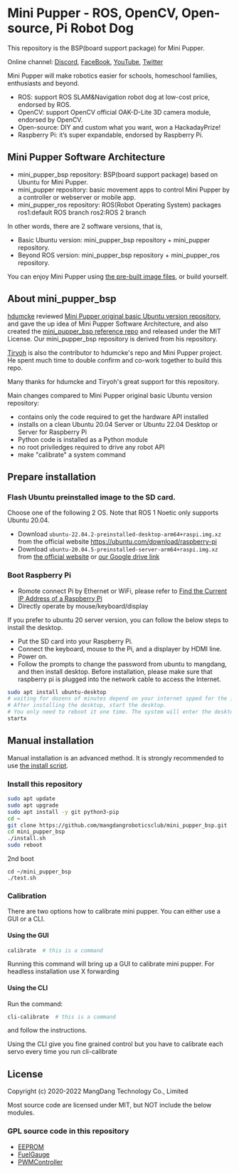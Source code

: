 # Mini Pupper - ROS, OpenCV, Open-source, Pi Robot Dog

This repository is the BSP(board support package) for Mini Pupper.

Online channel: [Discord](https://discord.gg/xJdt3dHBVw), [FaceBook](https://www.facebook.com/groups/716473723088464), [YouTube](https://www.youtube.com/channel/UCqHWYGXmnoO7VWHmENje3ug/featured), [Twitter](https://twitter.com/LeggedRobot)

Mini Pupper will make robotics easier for schools, homeschool families, enthusiasts and beyond.

- ROS: support ROS SLAM&Navigation robot dog at low-cost price, endorsed by ROS.
- OpenCV: support OpenCV official OAK-D-Lite 3D camera module, endorsed by OpenCV.
- Open-source: DIY and custom what you want, won a HackadayPrize!
- Raspberry Pi: it’s super expandable, endorsed by Raspberry Pi.

## Mini Pupper Software Architecture

- mini_pupper_bsp repository: BSP(board support package) based on Ubuntu for Mini Pupper.
- mini_pupper repository: basic movement apps to control Mini Pupper by a controller or webserver or mobile app.
- mini_pupper_ros repository: ROS(Robot Operating System) packages 
	ros1:default ROS branch
	ros2:ROS 2 branch

In other words, there are 2 software versions, that is,

- Basic Ubuntu version: mini_pupper_bsp repository + mini_pupper repository.
- Beyond ROS version: mini_pupper_bsp repository + mini_pupper_ros repository.

You can enjoy Mini Pupper using [the pre-built image files](https://drive.google.com/drive/folders/12FDFbZzO61Euh8pJI9oCxN-eLVm5zjyi), or build yourself.

## About mini_pupper_bsp

[hdumcke](https://github.com/hdumcke/minipupper_base) reviewed [Mini Pupper original basic Ubuntu version repository](https://github.com/mangdangroboticsclub/QuadrupedRobot), and gave the up idea of Mini Pupper Software Architecture, and also created the [mini_pupper_bsp reference repo](https://github.com/hdumcke/minipupper_base) and released under the MIT License. Our mini_pupper_bsp repository is derived from his repository.

[Tiryoh](https://github.com/Tiryoh) is also the contributor to hdumcke's repo and Mini Pupper project. He spent much time to double confirm and co-work together to build this repo.  

Many thanks for hdumcke and Tiryoh's great support for this repository. 

Main changes compared to Mini Pupper original basic Ubuntu version repository:

- contains only the code required to get the hardware API installed
- installs on a clean Ubuntu 20.04 Server or Ubuntu 22.04 Desktop or Server for Raspberry Pi
- Python code is installed as a Python module
- no root priviledges required to drive any robot API
- make "calibrate" a system command

## Prepare installation

### Flash Ubuntu preinstalled image to the SD card. 

Choose one of the following 2 OS. Note that ROS 1 Noetic only supports Ubuntu 20.04.

* Download `ubuntu-22.04.2-preinstalled-desktop-arm64+raspi.img.xz` from the official website https://ubuntu.com/download/raspberry-pi
* Download `ubuntu-20.04.5-preinstalled-server-arm64+raspi.img.xz` from [the official website](https://cdimage.ubuntu.com/ubuntu/releases/20.04/release/) or  [our Google drive link](https://drive.google.com/drive/folders/12FDFbZzO61Euh8pJI9oCxN-eLVm5zjyi)


### Boot Raspberry Pi 

* Romote connect Pi by Ethernet or WiFi, please refer to [Find the Current IP Address of a Raspberry Pi](https://raspberrytips.com/find-current-ip-raspberry-pi/)
* Directly operate by mouse/keyboard/display

If you prefer to ubuntu 20 server version, you can follow the below steps to install the desktop.
* Put the SD card into your Raspberry Pi. 
* Connect the keyboard, mouse to the Pi, and a displayer by HDMI line. 
* Power on.
* Follow the prompts to change the password from ubuntu to mangdang, and then install desktop. Before installation, please make sure that raspberry pi is plugged into the network cable to access the Internet. 

```sh
sudo apt install ubuntu-desktop
# waiting for dozens of minutes depend on your internet spped for the install
# After installing the desktop, start the desktop. 
# You only need to reboot it one time. The system will enter the desktop system by default next time.
startx
```

## Manual installation

Manual installation is an advanced method. It is strongly recommended to use [the install script](https://github.com/mangdangroboticsclub/mini_pupper).

### Install this repository 

```sh
sudo apt update
sudo apt upgrade
sudo apt install -y git python3-pip
cd ~
git clone https://github.com/mangdangroboticsclub/mini_pupper_bsp.git
cd mini_pupper_bsp
./install.sh	
sudo reboot
```

2nd boot

```
cd ~/mini_pupper_bsp
./test.sh
```

### Calibration

There are two options how to calibrate mini pupper. You can either use a GUI or a CLI.

#### Using the GUI

```sh
calibrate  # this is a command
```

Running this command will bring up a GUI to calibrate mini pupper. For headless installation use X forwarding

#### Using the CLI

Run the command:

```sh
cli-calibrate  # this is a command
```

and follow the instructions.

Using the CLI give you fine grained control but you have to calibrate each servo every time you run cli-calibrate


## License

Copyright (c) 2020-2022 MangDang Technology Co., Limited

Most source code are licensed under MIT, but NOT include the below modules.

### GPL source code in this repository

* [EEPROM](./EEPROM)
* [FuelGauge](./FuelGauge)
* [PWMController](./PWMController)
